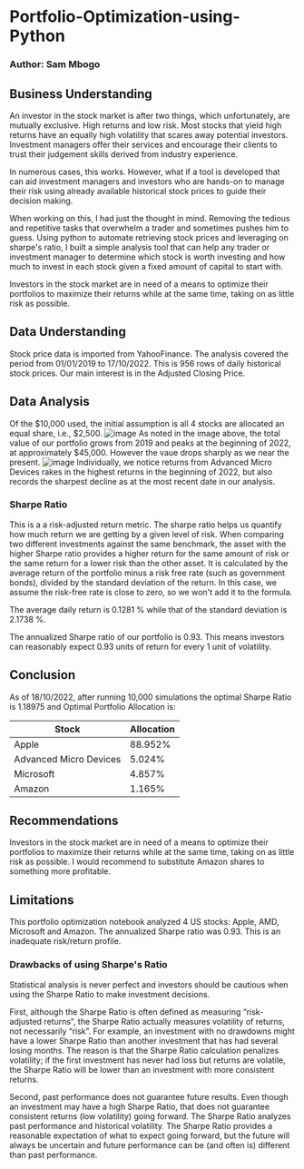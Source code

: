 # Portfolio-Optimization-using-Python
### Author: Sam Mbogo

## Business Understanding
An investor in the stock market is after two things, which unfortunately, are mutually exclusive. High returns and low risk. Most stocks that yield high returns have an equally high volatility that scares away potential investors. Investment managers offer their services and encourage their clients to trust their judgement skills derived from industry experience.

In numerous cases, this works. However, what if a tool is developed that can aid investment managers and investors who are hands-on to manage their risk using already available historical stock prices to guide their decision making.

When working on this, I had just the thought in mind. Removing the tedious and repetitive tasks that overwhelm a trader and sometimes pushes him to guess. Using python to automate retrieving stock prices and leveraging on sharpe's ratio,  I built a simple analysis tool that can help any trader or investment manager to determine which stock is worth investing and how much to invest in each stock given a fixed amount of capital to start with.

Investors in the stock market are in need of a means to optimize their portfolios to maximize their returns while at the same time, taking on as little risk as possible.
## Data Understanding
Stock price data is imported from YahooFinance.
The analysis covered the period from 01/01/2019 to 17/10/2022. This is 956 rows of daily historical stock prices.
Our main interest is in the Adjusted Closing Price.
## Data Analysis
 Of the $10,000 used, the initial assumption is all 4 stocks are allocated an equal share, i.e., $2,500.
 ![image](https://user-images.githubusercontent.com/65402834/197453144-b59d0177-8b23-460c-8cbf-72700398506f.png)
As noted in the image above, the total value of our portfolio grows from 2019 and peaks at the beginning of 2022, at approximately $45,000. However the vaue drops sharply as we near the present.
![image](https://user-images.githubusercontent.com/65402834/197452740-866e329c-619f-4d15-9ab8-9c2a2a95a2ab.png)
Individually, we notice returns from Advanced Micro Devices rakes in the highest returns in the beginning of 2022, but also records the sharpest decline as at the most recent date in our analysis.

### Sharpe Ratio
This is a a risk-adjusted return metric. The sharpe ratio helps us quantify how much return we are getting by a given level of risk. When comparing two different investments against the same benchmark, the asset with the higher Sharpe ratio provides a higher return for the same amount of risk or the same return for a lower risk than the other asset. It is calculated by the average return of the portfolio minus a risk free rate (such as government bonds), divided by the standard deviation of the return. In this case, we assume the risk-free rate is close to zero, so we won't add it to the formula.

The average daily return is 0.1281 % while that of the standard deviation is  2.1738 %.

The annualized Sharpe ratio of our portfolio is 0.93. This means investors can reasonably expect 0.93 units of return for every 1 unit of volatility. 

## Conclusion
As of 18/10/2022, after running 10,000 simulations the optimal Sharpe Ratio is 1.18975 and Optimal Portfolio Allocation is:

| Stock  | Allocation |
| ------------- | ------------- |
| Apple  | 88.952%  |
| Advanced Micro Devices  | 5.024%  |
| Microsoft  | 4.857%  |
| Amazon  | 1.165%  |


## Recommendations
Investors in the stock market are in need of a means to optimize their portfolios to maximize their returns while at the same time, taking on as little risk as possible.
 I would recommend to substitute Amazon shares to something more profitable.
## Limitations
This portfolio optimization notebook analyzed 4 US stocks: Apple, AMD, Microsoft and Amazon. The annualized Sharpe ratio was 0.93. This is an inadequate risk/return profile.
### Drawbacks of using Sharpe's Ratio
Statistical analysis is never perfect and investors should be cautious when using the Sharpe Ratio to make investment decisions.

First, although the Sharpe Ratio is often defined as measuring “risk-adjusted returns”, the Sharpe Ratio actually measures volatility of returns, not necessarily “risk”. For example, an investment with no drawdowns might have a lower Sharpe Ratio than another investment that has had several losing months. The reason is that the Sharpe Ratio calculation penalizes volatility; if the first investment has never had loss but returns are volatile, the Sharpe Ratio will be lower than an investment with more consistent returns.

Second, past performance does not guarantee future results. Even though an investment may have a high Sharpe Ratio, that does not guarantee consistent returns (low volatility) going forward. The Sharpe Ratio analyzes past performance and historical volatility. The Sharpe Ratio provides a reasonable expectation of what to expect going forward, but the future will always be uncertain and future performance can be (and often is) different than past performance.


